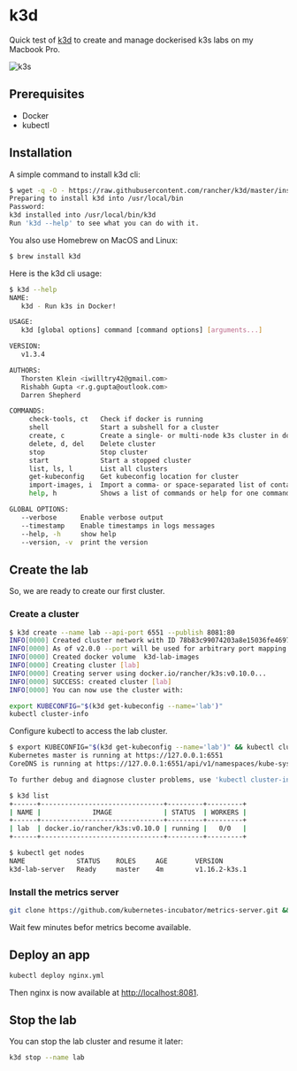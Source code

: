 # k3d

Quick test of [k3d](https://github.com/rancher/k3d) to create and manage dockerised k3s labs on my Macbook Pro.

![k3s](https://s3.amazonaws.com/dingo-s3-544e680a-902c-44c1-ab35-94b372e1b39e/2019/11/Screen-Shot-2019-11-21-at-2.22.03-pm.png)

## Prerequisites

- Docker
- kubectl

## Installation

A simple command to install k3d cli:

```bash
$ wget -q -O - https://raw.githubusercontent.com/rancher/k3d/master/install.sh | bash
Preparing to install k3d into /usr/local/bin
Password:
k3d installed into /usr/local/bin/k3d
Run 'k3d --help' to see what you can do with it.
```

You also use Homebrew on MacOS and Linux:

```bash
$ brew install k3d
```

Here is the k3d cli usage:

```bash
$ k3d --help
NAME:
   k3d - Run k3s in Docker!

USAGE:
   k3d [global options] command [command options] [arguments...]

VERSION:
   v1.3.4

AUTHORS:
   Thorsten Klein <iwilltry42@gmail.com>
   Rishabh Gupta <r.g.gupta@outlook.com>
   Darren Shepherd

COMMANDS:
     check-tools, ct   Check if docker is running
     shell             Start a subshell for a cluster
     create, c         Create a single- or multi-node k3s cluster in docker containers
     delete, d, del    Delete cluster
     stop              Stop cluster
     start             Start a stopped cluster
     list, ls, l       List all clusters
     get-kubeconfig    Get kubeconfig location for cluster
     import-images, i  Import a comma- or space-separated list of container images from your local docker daemon into the cluster
     help, h           Shows a list of commands or help for one command

GLOBAL OPTIONS:
   --verbose      Enable verbose output
   --timestamp    Enable timestamps in logs messages
   --help, -h     show help
   --version, -v  print the version
```

## Create the lab

So, we are ready to create our first cluster.

### Create a cluster

```bash
$ k3d create --name lab --api-port 6551 --publish 8081:80
INFO[0000] Created cluster network with ID 78b83c99074203a8e15036fe46971e6d4edc3c3292895cc300fd1e94fca4800b
INFO[0000] As of v2.0.0 --port will be used for arbitrary port mapping. Please use --api-port/-a instead for configuring the Api Port
INFO[0000] Created docker volume  k3d-lab-images
INFO[0000] Creating cluster [lab]
INFO[0000] Creating server using docker.io/rancher/k3s:v0.10.0...
INFO[0000] SUCCESS: created cluster [lab]
INFO[0000] You can now use the cluster with:

export KUBECONFIG="$(k3d get-kubeconfig --name='lab')"
kubectl cluster-info
```

Configure kubectl to access the lab cluster.

```bash
$ export KUBECONFIG="$(k3d get-kubeconfig --name='lab')" && kubectl cluster-info
Kubernetes master is running at https://127.0.0.1:6551
CoreDNS is running at https://127.0.0.1:6551/api/v1/namespaces/kube-system/services/kube-dns:dns/proxy

To further debug and diagnose cluster problems, use 'kubectl cluster-info dump'.
```

```bash
$ k3d list
+------+-------------------------------+---------+---------+
| NAME |             IMAGE             | STATUS  | WORKERS |
+------+-------------------------------+---------+---------+
| lab  | docker.io/rancher/k3s:v0.10.0 | running |   0/0   |
+------+-------------------------------+---------+---------+
```

```bash
$ kubectl get nodes
NAME             STATUS    ROLES     AGE       VERSION
k3d-lab-server   Ready     master    4m        v1.16.2-k3s.1
```

### Install the metrics server

```bash
git clone https://github.com/kubernetes-incubator/metrics-server.git && kubectl apply -f metrics-server/deploy/1.8+/
```

Wait few minutes befor metrics become available.

## Deploy an app

```bash
kubectl deploy nginx.yml
```

Then nginx is now available at [http://localhost:8081](http://localhost:8081).

## Stop the lab

You can stop the lab cluster and resume it later:

```bash
k3d stop --name lab
```
